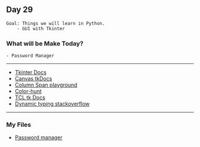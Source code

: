 ## Day 29

    Goal: Things we will learn in Python.
        - GUI with Tkinter

### What will be Make Today?
    - Password Manager

---
- [Tkinter Docs](https://docs.python.org/3/library/tkinter.html)
- [Canvas tkDocs](https://tkdocs.com/tutorial/canvas.html)
- [Column Span playground](https://repl.it/@appbrewery/grid-columnspan-demo#main.py)
- [Color-hunt](https://colorhunt.co/)
- [TCL tk Docs](http://tcl.tk/man/tcl8.6/TclCmd/after.htm)
- [Dynamic typing stackoverflow](https://stackoverflow.com/questions/11328920/is-python-strongly-typed)

---
### My Files

- [Password manager](main.py)
